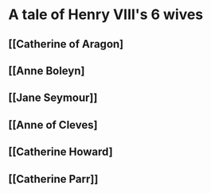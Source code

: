 # A tale of Henry VIII's 6 wives

## [[Catherine of Aragon]

## [[Anne Boleyn]

## [[Jane Seymour]]

## [[Anne of Cleves]

## [[Catherine Howard]

## [[Catherine Parr]]